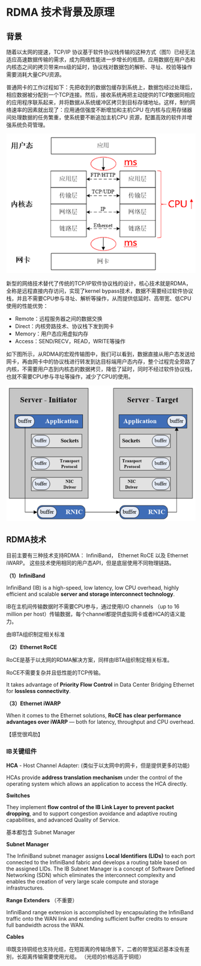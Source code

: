 # RDMA 技术背景及原理

## 背景

随着以太网的提速，TCP/IP 协议基于软件协议栈传输的这种方式（图1）已经无法适应高速数据传输的需求，成为网络性能进一步增长的瓶颈。应用数据在用户态和内核态之间的拷贝带来ms级的延时，协议栈对数据包的解析、寻址、校验等操作需要消耗大量CPU资源。

普通网卡的工作过程如下：先把收到的数据包缓存到系统上，数据包经过处理后，相应数据被分配到一个TCP连接。然后，接收系统再把主动提供的TCP数据同相应的应用程序联系起来，并将数据从系统缓冲区拷贝到目标存储地址。这样，制约网络速率的因素就出现了：应用通信强度不断增加和主机CPU 在内核与应用存储器间处理数据的任务繁重，使系统要不断追加主机CPU 资源，配置高效的软件并增强系统负荷管理。

![image-20210316003250776](./imgs/image-20210316003250776.png)

新型的网络技术替代了传统的TCP/IP软件协议栈的设计，核心技术就是RDMA，全称是远程直接内存访问，实现了kernel bypass技术，数据不需要经过软件协议栈，并且不需要CPU参与寻址、解析等操作，从而提供低延时、高带宽、低CPU使用的性能优势：

- Remote：远程服务器之间的数据交换
- Direct：内核旁路技术、协议栈下发到网卡
- Memory：用户态应用虚拟内存
- Access：SEND/RECV，READ，WRITE等操作

如下图所示，从RDMA的宏观传输图中，我们可以看到，数据直接从用户态发送给网卡，再由网卡中的协议栈进行转发到达目标端用户态内存，整个过程完全旁路了内核，不需要用户态到内核态的数据拷贝，降低了延时，同时不经过软件协议栈，也就不需要CPU参与寻址等操作，减少了CPU的使用。

![image-20210316003408844](./imgs/image-20210316003408844.png)

## RDMA技术

目前主要有三种技术支持RDMA： InfiniBand， Ethernet RoCE 以及 Ethernet iWARP。 这些技术使用相同的用户态API，但是底层使用不同物理链路。

**（1）InfiniBand**

InfiniBand (IB) is a high-speed, low latency, low CPU overhead, highly efficient and scalable **server and storage interconnect technology**.

IB在主机间传输数据时不需要CPU参与，通过使用I/O channels （up to 16 million per host）传输数据，每个channel都提供虚拟网卡或者HCA的语义能力。

由IBTA组织制定相关标准



**（2）Ethernet RoCE**

RoCE是基于以太网的RDMA解决方案，同样由IBTA组织制定相关标准。

RoCE不需要复杂并且低性能的TCP传输。

It takes advantage of **Priority Flow Control** in Data Center Bridging Ethernet for **lossless connectivity**.



**（3）Ethernet iWARP**

When it comes to the Ethernet solutions, **RoCE has clear performance advantages over iWARP** — both for latency, throughput and CPU overhead. 

【感觉很鸡肋】



### IB关键组件 

**HCA** - Host Channel Adapter:  (类似于以太网中的网卡，但是提供更多的功能)

HCAs provide **address translation mechanism** under the control of the operating system which allows an application to access the HCA directly.

**Switches** 

They implement **flow control of the IB Link Layer to prevent packet dropping**, and to support congestion avoidance and adaptive routing capabilities, and advanced Quality of Service. 

基本都包含 Subnet Manager

**Subnet Manager** 

The InfiniBand subnet manager assigns **Local Identifiers (LIDs)** to each port connected to the InfiniBand fabric and develops a routing table based on the assigned LIDs. The IB Subnet Manager is a concept of Software Defined Networking (SDN) which eliminates the interconnect complexity and enables the creation of very large scale compute and storage infrastructures.

**Range Extenders** （不重要）

InfiniBand range extension is accomplished by encapsulating the InfiniBand traffic onto the WAN link and extending sufficient buffer credits to ensure full bandwidth across the WAN.

**Cables**

IB既支持铜缆也支持光缆，在短距离的传输场景下，二者的带宽延迟基本没有差别，长距离传输需要使用光缆。 （光缆的价格远高于铜缆）

